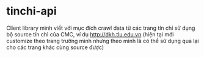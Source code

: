 # tinchi-api
Client library mình viết với mục đích crawl data từ các trang tín chỉ sử dụng bộ source tín chỉ của CMC, ví dụ http://dkh.tlu.edu.vn (hiện tại mới customize theo trang trường mình nhưng theo mình là có thể sử dụng qua lại cho các trang khác cùng source được)
